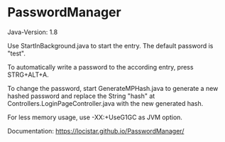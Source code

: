 # PasswordManager

Java-Version: 1.8

Use StartInBackground.java to start the entry.
The default password is "test".

To automatically write a password to the according entry, press STRG+ALT+A.

To change the password, start GenerateMPHash.java to generate a new hashed password and replace the String "hash" at Controllers.LoginPageController.java with the new generated hash.

For less memory usage, use -XX:+UseG1GC as JVM option.

Documentation: https://locistar.github.io/PasswordManager/
